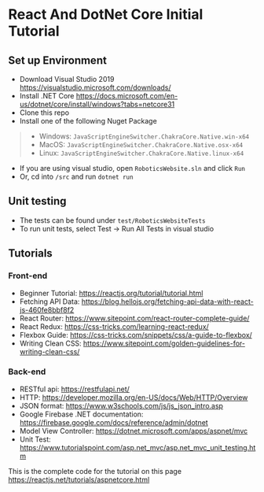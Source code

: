 # React And DotNet Core Initial Tutorial

## Set up Environment
- Download Visual Studio 2019 https://visualstudio.microsoft.com/downloads/
- Install .NET Core https://docs.microsoft.com/en-us/dotnet/core/install/windows?tabs=netcore31
- Clone this repo
- Install one of the following Nuget Package
> * Windows: ``` JavaScriptEngineSwitcher.ChakraCore.Native.win-x64 ```
> * MacOS: ``` JavaScriptEngineSwitcher.ChakraCore.Native.osx-x64 ```
> * Linux: ``` JavaScriptEngineSwitcher.ChakraCore.Native.linux-x64 ```

- If you are using visual studio, open `RoboticsWebsite.sln` and click `Run`
- Or, cd into `/src` and run `dotnet run`

## Unit testing
- The tests can be found under `test/RoboticsWebsiteTests`
- To run unit tests, select Test -> Run All Tests in visual studio

## Tutorials
### Front-end
- Beginner Tutorial: https://reactjs.org/tutorial/tutorial.html
- Fetching API Data: https://blog.hellojs.org/fetching-api-data-with-react-js-460fe8bbf8f2
- React Router: https://www.sitepoint.com/react-router-complete-guide/
- React Redux: https://css-tricks.com/learning-react-redux/
- Flexbox Guide: https://css-tricks.com/snippets/css/a-guide-to-flexbox/
- Writing Clean CSS: https://www.sitepoint.com/golden-guidelines-for-writing-clean-css/

### Back-end
- RESTful api: https://restfulapi.net/
- HTTP: https://developer.mozilla.org/en-US/docs/Web/HTTP/Overview
- JSON format: https://www.w3schools.com/js/js_json_intro.asp
- Google Firebase .NET documentation: https://firebase.google.com/docs/reference/admin/dotnet
- Model View Controller: https://dotnet.microsoft.com/apps/aspnet/mvc
- Unit Test: https://www.tutorialspoint.com/asp.net_mvc/asp.net_mvc_unit_testing.htm

This is the complete code for the tutorial  on this page https://reactjs.net/tutorials/aspnetcore.html

